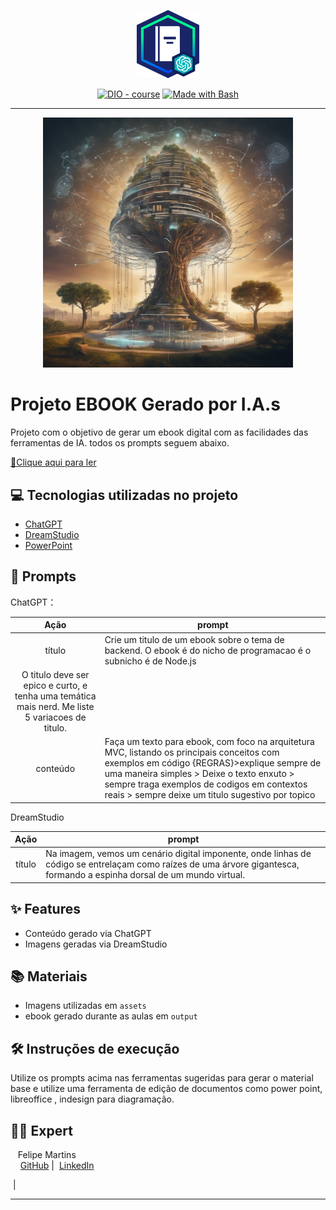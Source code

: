 <p align="center">
    <img width="100" src=".github/assets/banner.png">
</p>


<p align="center">
<a href="https://dio.me/"><img src="https://img.shields.io/badge/DIO-Course-28DA77?logo=youtube" alt="DIO - course"></a>
<a href="https://www.gnu.org/software/bash/" title="Go to Bash homepage"><img src="https://img.shields.io/badge/Prompt-Project-blue?logo=gnu-bash&amp;logoColor=white" alt="Made with Bash"></a></p>

-------


<p align="center">
<img 
    src="./assets/capapng.png"
    width="400"  
/>
</p>

# Projeto EBOOK Gerado por I.A.s


Projeto com o objetivo de gerar um ebook digital com as facilidades das ferramentas de IA. todos os prompts
seguem abaixo.

<a href="https://github.com/felmartins1985/ebook/blob/main/output/Ebook-final.pdf" title="View PDF now"> 📕Clique aqui para ler</a>

## 💻 Tecnologias utilizadas no projeto

- [ChatGPT](https://chat.openai.com/) 
- [DreamStudio](https://beta.dreamstudio.ai/generate)
- [PowerPoint](https://www.microsoft.com/en/microsoft-365/powerpoint)

## 🧠 Prompts


ChatGPT：

|   Ação   | prompt                                                                                                                                                                                                                                                                         |
| :------: | ------------------------------------------------------------------------------------------------------------------------------------------------------------------------------------------------------------------------------------------------------------------------------ |
|  título  | Crie um titulo de um ebook sobre o tema de backend. O ebook é do nicho de programacao é o subnicho é de Node.js
O titulo deve ser epico e curto, e tenha uma temática mais nerd. Me liste 5 variacoes de titulo.                                                       |
| conteúdo | Faça um texto para ebook, com foco na arquitetura MVC, listando os principais conceitos com exemplos em código {REGRAS}>explique sempre de uma maneira simples > Deixe o texto enxuto > sempre traga exemplos de codigos em contextos reais > sempre deixe um titulo sugestivo por topico |


DreamStudio

|  Ação  | prompt                                                                                 |
| :----: | -------------------------------------------------------------------------------------- |
| título |Na imagem, vemos um cenário digital imponente, onde linhas de código se entrelaçam como raízes de uma árvore gigantesca, formando a espinha dorsal de um mundo virtual.  |

## ✨ Features

- Conteúdo gerado via ChatGPT
- Imagens geradas via DreamStudio

## 📚 Materiais

- Imagens utilizadas em `assets`
- ebook gerado durante as aulas em `output`

## 🛠️ Instruções de execução

Utilize os prompts acima nas ferramentas sugeridas para gerar o material base e utilize uma ferramenta de edição de documentos como power point, libreoffice , indesign para diagramação.

## 👨‍💻 Expert

<p>
    <p>&nbsp&nbsp&nbspFelipe Martins<br>
    &nbsp&nbsp&nbsp
    <a href="https://github.com/felmartins1985">
    GitHub</a>&nbsp;|&nbsp;
    <a href="https://www.linkedin.com/in/felmartins1985/">LinkedIn</a>

&nbsp;|&nbsp;</p>
</p>
<p>

---

